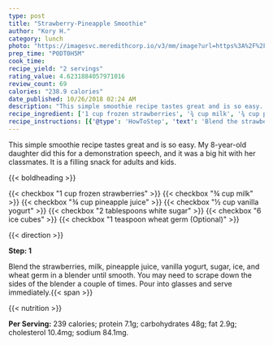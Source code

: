 ```yaml
---
type: post
title: "Strawberry-Pineapple Smoothie"
author: "Kory H."
category: lunch
photo: "https://imagesvc.meredithcorp.io/v3/mm/image?url=https%3A%2F%2Fimages.media-allrecipes.com%2Fuserphotos%2F794545.jpg"
prep_time: "P0DT0H5M"
cook_time: 
recipe_yield: "2 servings"
rating_value: 4.6231884057971016
review_count: 69
calories: "238.9 calories"
date_published: 10/26/2018 02:24 AM
description: "This simple smoothie recipe tastes great and is so easy. My 8-year-old daughter did this for a demonstration speech, and it was a big hit with her classmates. It is a filling snack for adults and kids."
recipe_ingredient: ['1 cup frozen strawberries', '¾ cup milk', '¾ cup pineapple juice', '½ cup vanilla yogurt', '2 tablespoons white sugar', '6 ice cubes', '1 teaspoon wheat germ']
recipe_instructions: [{'@type': 'HowToStep', 'text': 'Blend the strawberries, milk, pineapple juice, vanilla yogurt, sugar, ice, and wheat germ in a blender until smooth. You may need to scrape down the sides of the blender a couple of times. Pour into glasses and serve immediately.\n'}]
---
```


This simple smoothie recipe tastes great and is so easy. My 8-year-old daughter did this for a demonstration speech, and it was a big hit with her classmates. It is a filling snack for adults and kids. 

{{< boldheading >}}

{{< checkbox "1 cup frozen strawberries" >}}
{{< checkbox "¾ cup milk" >}}
{{< checkbox "¾ cup pineapple juice" >}}
{{< checkbox "½ cup vanilla yogurt" >}}
{{< checkbox "2 tablespoons white sugar" >}}
{{< checkbox "6  ice cubes" >}}
{{< checkbox "1 teaspoon wheat germ  (Optional)" >}}


{{< direction >}}

**Step: 1**

Blend the strawberries, milk, pineapple juice, vanilla yogurt, sugar, ice, and wheat germ in a blender until smooth. You may need to scrape down the sides of the blender a couple of times. Pour into glasses and serve immediately.{{< span >}}

{{< nutrition >}}

**Per Serving:** 239 calories; protein 7.1g; carbohydrates 48g; fat 2.9g; cholesterol 10.4mg; sodium 84.1mg.